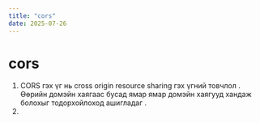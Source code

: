 ```yaml
---
title: "cors"
date: 2025-07-26
---
```


# cors

1. CORS гэх үг нь cross origin resource sharing гэх үгний товчлол .
   Өөрийн домэйн хаягаас бусад ямар ямар домэйн хаягууд хандаж болохыг тодорхойлоход ашигладаг .
2.
